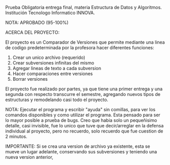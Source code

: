 Prueba Obligatoria entrega final, materia Estructura de Datos y Algoritmos.
Institución Tecnologo Informatico INNOVA.

NOTA: APROBADO (95-100%)

ACERCA DEL PROYECTO:

El proyecto es un Comparador de Versiones que
permite mediante una linea de codigo predeterminada por la profesora hacer diferentes funciones:

1) Crear un unico archivo (requerido)
2) Crear subversiones infinitas del mismo
3) Agregar lineas de texto a cada subversion
4) Hacer comparaciones entre versiones
5) Borrar versiones

El proyecto fue realizado por partes, ya que tiene una primer entrega y una segunda con respecto transcurre el semestre, agregando nuevos tipos de estructuras y remodelando casi todo el proyecto.

NOTA: Ejecutar el programa y escribir "ayuda" sin comillas, para ver los comandos disponibles y como utilizar el programa. Esta pensado para ser lo mayor posible a prueba de bugs. Creo que habia solo un pequeñisimo detalle, casi invisible, fue lo unico que tuve que decir/arreglar en la defensa individual al proyecto, pero no recuerdo, solo recuerdo que fue cuestion de 2 minutos.

IMPORTANTE: Si se crea una version de archivo ya existente, esta se mueve un lugar adelante, conservando sus subversiones y teniendo una nueva version anterior,
